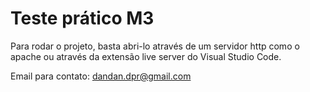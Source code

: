 # Teste prático M3

Para rodar o projeto, basta abri-lo através de um servidor http como o apache ou através da extensão live server do Visual Studio Code.

Email para contato: dandan.dpr@gmail.com
